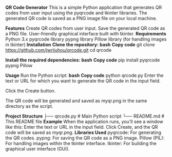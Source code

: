 **QR Code Generator**
This is a simple Python application that generates QR codes from user input using the pyqrcode and tkinter libraries. The generated QR code is saved as a PNG image file on your local machine.

**Features**
Create QR codes from user input.
Save the generated QR code as a PNG file.
User-friendly graphical interface built with tkinter.
**Requirements**
Python 3.x
pyqrcode library
pypng library
Pillow library (for handling images in tkinter)
**Installation**
**Clone the repository:**
**bash**
**Copy code**
git clone https://github.com/jwrijuhou/qrcode.git
cd qrcode

**Install the required dependencies:**
**bash**
**Copy code**
pip install pyqrcode pypng Pillow

**Usage**
Run the Python script:
**bash**
**Copy code**
python qrcode.py
Enter the text or URL for which you want to generate the QR code in the input field.

Click the Create button.

The QR code will be generated and saved as myqr.png in the same directory as the script.

**Project Structure**
├── qrcode.py  # Main Python script
└── README.md             # This README file
**Example**
When the application runs, you'll see a window like this:
Enter the text or URL in the input field.
Click Create, and the QR code will be saved as myqr.png.
**Libraries Used**
pyqrcode: For generating the QR codes.
pypng: For saving the QR code as a PNG image.
Pillow (PIL): For handling images within the tkinter interface.
tkinter: For building the graphical user interface (GUI).
